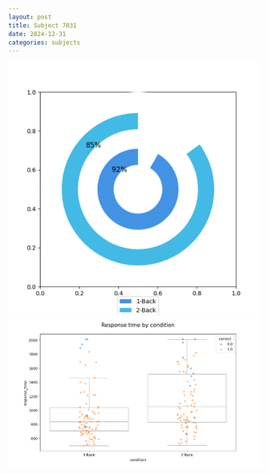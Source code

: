```yaml
---
layout: post
title: Subject 7031
date: 2024-12-31
categories: subjects
---
```


![](data/7031/run-13/7031_accuracy_by_condition.png)
![](data/7031/run-13/7031_response_time_by_condition.png)
